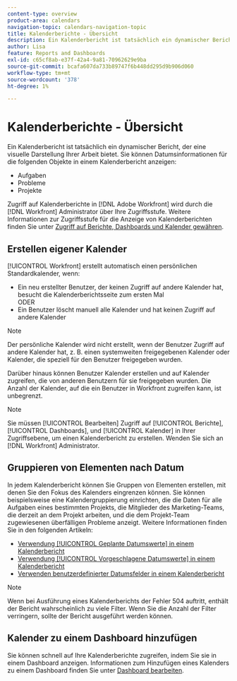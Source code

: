 ```yaml
---
content-type: overview
product-area: calendars
navigation-topic: calendars-navigation-topic
title: Kalenderberichte - Übersicht
description: Ein Kalenderbericht ist tatsächlich ein dynamischer Bericht, der eine visuelle Darstellung Ihrer Arbeit bietet.
author: Lisa
feature: Reports and Dashboards
exl-id: c65cf8ab-e37f-42a4-9a81-70962629e9ba
source-git-commit: bcafa607da733b89747f6b448dd295d9b906d060
workflow-type: tm+mt
source-wordcount: '378'
ht-degree: 1%

---
```


# Kalenderberichte - Übersicht

Ein Kalenderbericht ist tatsächlich ein dynamischer Bericht, der eine visuelle Darstellung Ihrer Arbeit bietet. Sie können Datumsinformationen für die folgenden Objekte in einem Kalenderbericht anzeigen:

* Aufgaben
* Probleme
* Projekte

Zugriff auf Kalenderberichte in [!DNL Adobe Workfront] wird durch die [!DNL Workfront] Administrator über Ihre Zugriffsstufe. Weitere Informationen zur Zugriffsstufe für die Anzeige von Kalenderberichten finden Sie unter [Zugriff auf Berichte, Dashboards und Kalender gewähren](../../../administration-and-setup/add-users/configure-and-grant-access/grant-access-reports-dashboards-calendars.md).

## Erstellen eigener Kalender

[!UICONTROL Workfront] erstellt automatisch einen persönlichen Standardkalender, wenn:

* Ein neu erstellter Benutzer, der keinen Zugriff auf andere Kalender hat, besucht die Kalenderberichtsseite zum ersten Mal\
   ODER
* Ein Benutzer löscht manuell alle Kalender und hat keinen Zugriff auf andere Kalender

>[!NOTE]
>
>Der persönliche Kalender wird nicht erstellt, wenn der Benutzer Zugriff auf andere Kalender hat, z. B. einen systemweiten freigegebenen Kalender oder Kalender, die speziell für den Benutzer freigegeben wurden.

Darüber hinaus können Benutzer Kalender erstellen und auf Kalender zugreifen, die von anderen Benutzern für sie freigegeben wurden. Die Anzahl der Kalender, auf die ein Benutzer in Workfront zugreifen kann, ist unbegrenzt.

>[!NOTE]
>
>Sie müssen [!UICONTROL Bearbeiten] Zugriff auf [!UICONTROL Berichte], [!UICONTROL Dashboards], und [!UICONTROL Kalender] in Ihrer Zugriffsebene, um einen Kalenderbericht zu erstellen. Wenden Sie sich an [!DNL Workfront] Administrator.

## Gruppieren von Elementen nach Datum

In jedem Kalenderbericht können Sie Gruppen von Elementen erstellen, mit denen Sie den Fokus des Kalenders eingrenzen können. Sie können beispielsweise eine Kalendergruppierung einrichten, die die Daten für alle Aufgaben eines bestimmten Projekts, die Mitglieder des Marketing-Teams, die derzeit an dem Projekt arbeiten, und die dem Projekt-Team zugewiesenen überfälligen Probleme anzeigt. Weitere Informationen finden Sie in den folgenden Artikeln:

* [Verwendung [!UICONTROL Geplante Datumswerte] in einem Kalenderbericht](../../../reports-and-dashboards/reports/calendars/use-planned-dates.md)
* [Verwendung [!UICONTROL Vorgeschlagene Datumswerte] in einem Kalenderbericht](../../../reports-and-dashboards/reports/calendars/use-projected-dates.md)
* [Verwenden benutzerdefinierter Datumsfelder in einem Kalenderbericht](../../../reports-and-dashboards/reports/calendars/use-custom-dates.md)

>[!NOTE]
>
>Wenn bei Ausführung eines Kalenderberichts der Fehler 504 auftritt, enthält der Bericht wahrscheinlich zu viele Filter. Wenn Sie die Anzahl der Filter verringern, sollte der Bericht ausgeführt werden können.

## Kalender zu einem Dashboard hinzufügen

Sie können schnell auf Ihre Kalenderberichte zugreifen, indem Sie sie in einem Dashboard anzeigen. Informationen zum Hinzufügen eines Kalenders zu einem Dashboard finden Sie unter [Dashboard bearbeiten](../../../reports-and-dashboards/dashboards/creating-and-managing-dashboards/edit-dashboard.md).
